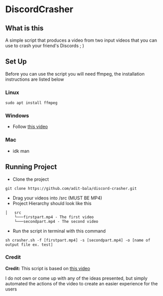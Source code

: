 # DiscordCrasher

## What is this

A simple script that produces a video from two input videos that you can use to crash your friend's Discords ; )

## Set Up

Before you can use the script you will need ffmpeg, the installation instructions are listed below

### Linux

```
sudo apt install ffmpeg
```

### Windows

- Follow [this video](https://www.youtube.com/watch?v=r1AtmY-RMyQ&t=0s)

### Mac

- idk man

## Running Project

- Clone the project

```
git clone https://github.com/adit-bala/discord-crasher.git
```

- Drag your videos into /src (MUST BE MP4)
- Project Hierarchy should look like this

```
│   src
    └───firstpart.mp4 - The first video
    └───secondpart.mp4 - The second video
```

- Run the script in terminal with this command

```
sh crasher.sh -f [firstpart.mp4] -s [secondpart.mp4] -o [name of output file ex. test]
```

### Credit

**Credit:** This script is based on [this video](https://www.youtube.com/watch?v=jlavvmSmgO0)

I do not own or come up with any of the ideas presented, but simply automated the actions of the video to create an easier experience for the users
